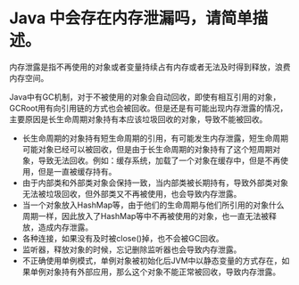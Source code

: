# Java 中会存在内存泄漏吗，请简单描述。

内存泄露是指不再使用的对象或者变量持续占有内存或者无法及时得到释放，浪费内存空间。

Java中有GC机制，对于不被使用的对象会自动回收，即使有相互引用的对象，GCRoot用有向引用链的方式也会被回收。但是还是有可能出现内存泄露的情况，主要原因是长生命周期对象持有本应该垃圾回收的对象，导致不能被回收。

- 长生命周期的对象持有短生命周期的引用，有可能发生内存泄露，短生命周期可能对象已经可以被回收，但是由于长生命周期的对象持有了这个短周期对象，导致无法回收。例如：缓存系统，加载了一个对象在缓存中，但是不再使用，但是一直被缓存持有。
- 由于内部类和外部类对象会保持一致，当内部类被长期持有，导致外部类对象无法被垃圾回收，但外部类又不再被使用，也会导致内存泄露。
- 当一个对象放入HashMap等，由于他们的生命周期与他们所引用的对象什么周期一样，因此放入了HashMap等中不再被使用的对象，也一直无法被释放，造成内存泄露。
- 各种连接，如果没有及时被close()掉，也不会被GC回收。
- 监听器，释放对象的时候，忘记删除监听器也会导致内存泄露。
- 不正确使用单例模式，单例对象被初始化后JVM中以静态变量的方式存在，如果单例对象持有外部应用，那么这个对象不能正常被回收，导致内存泄露。

